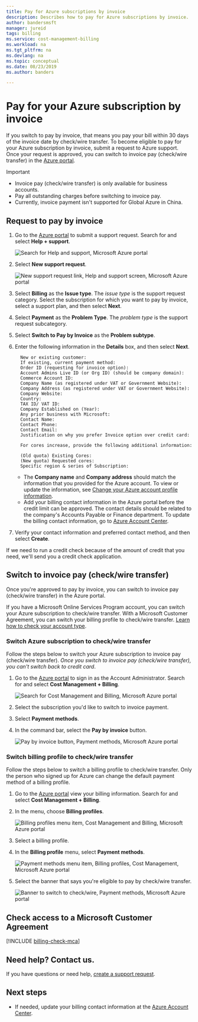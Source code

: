 ```yaml
---
title: Pay for Azure subscriptions by invoice
description: Describes how to pay for Azure subscriptions by invoice.
author: bandersmsft
manager: jureid
tags: billing
ms.service: cost-management-billing
ms.workload: na
ms.tgt_pltfrm: na
ms.devlang: na
ms.topic: conceptual
ms.date: 08/23/2019
ms.author: banders

---
```

# Pay for your Azure subscription by invoice

If you switch to pay by invoice, that means you pay your bill within 30 days of the invoice date by check/wire transfer. To become eligible to pay for your Azure subscription by invoice, submit a request to Azure support. Once your request is approved, you can switch to invoice pay (check/wire transfer) in the [Azure portal](https://portal.azure.com).

> [!IMPORTANT]
> * Invoice pay (check/wire transfer) is only available for business accounts.
> * Pay all outstanding charges before switching to invoice pay.
> * Currently, invoice payment isn't supported for Global Azure in China.

## Request to pay by invoice

1. Go to the [Azure portal](https://portal.azure.com) to submit a support request. Search for and select **Help + support**.

    ![Search for Help and support, Microsoft Azure portal](./media/pay-by-invoice/search-for-help-and-support.png)

2. Select **New support request**.

    ![New support request link, Help and support screen, Microsoft Azure portal](./media/pay-by-invoice/help-and-support.png)

2. Select **Billing** as the **Issue type**. The *issue type* is the support request category. Select the subscription for which you want to pay by invoice, select a support plan, and then select **Next**.

3. Select **Payment** as the **Problem Type**. The *problem type* is the support request subcategory.

4. Select **Switch to Pay by Invoice** as the **Problem subtype**.

5. Enter the following information in the **Details** box, and then select **Next**.

         New or existing customer:
         If existing, current payment method:
         Order ID (requesting for invoice option):
         Account Admins Live ID (or Org ID) (should be company domain):
         Commerce Account ID:
         Company Name (as registered under VAT or Government Website):
         Company Address (as registered under VAT or Government Website):
         Company Website:
         Country:
         TAX ID/ VAT ID:
         Company Established on (Year):
         Any prior business with Microsoft:
         Contact Name:
         Contact Phone:
         Contact Email:
         Justification on why you prefer Invoice option over credit card:

         For cores increase, provide the following additional information:

         (Old quota) Existing Cores:
         (New quota) Requested cores:
         Specific region & series of Subscription:

    - The **Company name** and **Company address** should match the information that you provided for the Azure account. To view or update the information, see [Change your Azure account profile information](change-azure-account-profile.md).
    - Add your billing contact information in the Azure portal before the credit limit can be approved. The contact details should be related to the company's Accounts Payable or Finance department. To update the billing contact information, go to [Azure Account Center](https://account.azure.com/Profile).

6. Verify your contact information and preferred contact method, and then select **Create**.

If we need to run a credit check because of the amount of credit that you need, we'll send you a credit check application.

## Switch to invoice pay (check/wire transfer)

Once you're approved to pay by invoice, you can switch to invoice pay (check/wire transfer) in the Azure portal.

If you have a Microsoft Online Services Program account, you can switch your Azure subscription to check/wire transfer. With a Microsoft Customer Agreement, you can switch your billing profile to check/wire transfer. [Learn how to check your account type](#check-access-to-a-microsoft-customer-agreement).

### Switch Azure subscription to check/wire transfer

Follow the steps below to switch your Azure subscription to invoice pay (check/wire transfer). *Once you switch to invoice pay (check/wire transfer), you can't switch back to credit card*.

1. Go to the [Azure portal](https://portal.azure.com) to sign in as the Account Administrator. Search for and select **Cost Management + Billing**.

    ![Search for Cost Management and Billing, Microsoft Azure portal](./media/pay-by-invoice/search.png)

1. Select the subscription you'd like to switch to invoice payment.
1. Select **Payment methods**.
1. In the command bar, select the **Pay by invoice** button.

    ![Pay by invoice button, Payment methods, Microsoft Azure portal](./media/pay-by-invoice/pay-by-invoice.png)

### Switch billing profile to check/wire transfer

Follow the steps below to switch a billing profile to check/wire transfer. Only the person who signed up for Azure can change the default payment method of a billing profile.

1. Go to the [Azure portal](https://portal.azure.com) view your billing information. Search for and select **Cost Management + Billing**.
1. In the menu, choose **Billing profiles**.

    ![Billing profiles menu item, Cost Management and Billing, Microsoft Azure portal](./media/pay-by-invoice/billing-profile.png)

1. Select a billing profile.
1. In the **Billing profile** menu, select **Payment methods**.

   ![Payment methods menu item, Billing profiles, Cost Management, Microsoft Azure portal](./media/pay-by-invoice/billing-profile-payment-methods.png)

1. Select the banner that says you're eligible to pay by check/wire transfer.

    ![Banner to switch to check/wire, Payment methods, Microsoft Azure portal](./media/pay-by-invoice/customer-led-switch-to-invoice.png)

## Check access to a Microsoft Customer Agreement
[!INCLUDE [billing-check-mca](../../../includes/billing-check-mca.md)]

## Need help? Contact us.

If you have questions or need help,  [create a support request](https://go.microsoft.com/fwlink/?linkid=2083458).

## Next steps

- If needed, update your billing contact information at the [Azure Account Center](https://account.azure.com/Profile).
